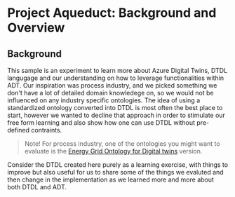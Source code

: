 # Project Aqueduct: Background and Overview

## Background

This sample is an experiment to learn more about Azure Digital Twins, DTDL langugage and our understanding on how to leverage functionalities within ADT. 
Our inspiration was process industry, and we picked something we don't have a lot of detailed domain knowledege on, so we would not be influenced on any industry specific ontologies. The idea of using a standardized ontology converted into DTDL is most often the best place to start, however we wanted to decline that approach in order to stimulate our free form learning and also show how one can use DTDL without pre-defined contraints.
> Note! For process industry, one of the ontologies you might want to evaluate is the [Energy Grid Ontology for Digital twins](https://techcommunity.microsoft.com/t5/internet-of-things-blog/energy-grid-ontology-for-digital-twins-is-now-available/ba-p/2325134) version.

Consider the DTDL created here purely as a learning exercise, with things to improve but also useful for us to share some of the things we evaluted and then change in the implementation as we learned more and more about both DTDL and ADT.




